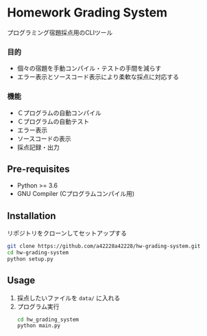 # Homework Grading System
プログラミング宿題採点用のCLIツール

### 目的
- 個々の宿題を手動コンパイル・テストの手間を減らす
- エラー表示とソースコード表示により柔軟な採点に対応する

### 機能
- Ｃプログラムの自動コンパイル
- Ｃプログラムの自動テスト
- エラー表示
- ソースコードの表示
- 採点記録・出力

## Pre-requisites
- Python >= 3.6
- GNU Compiler (Cプログラムコンパイル用)

## Installation
リポジトリをクローンしてセットアップする
   ```sh
   git clone https://github.com/a42228a42228/hw-grading-system.git
   cd hw-grading-system
   python setup.py
   ```
   
## Usage
1. 採点したいファイルを `data/` に入れる
2. プログラム実行
   ```sh
   cd hw_grading_system
   python main.py
   ```
